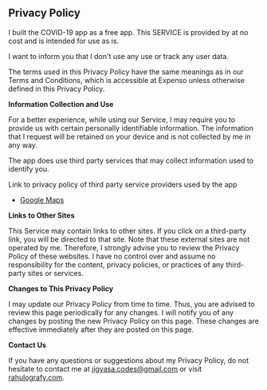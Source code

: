 ## Privacy Policy

I built the COVID-19 app as a free app. This SERVICE is provided by at no cost and is intended for use as is.

I want to inform you that I don't use any use or track any user data.

The terms used in this Privacy Policy have the same meanings as in our Terms and Conditions, which is accessible at Expenso unless otherwise defined in this Privacy Policy.

**Information Collection and Use**

For a better experience, while using our Service, I may require you to provide us with certain personally identifiable information. The information that I request will be retained on your device and is not collected by me in any way.

The app does use third party services that may collect information used to identify you.

Link to privacy policy of third party service providers used by the app

*   [Google Maps](https://policies.google.com/privacy)

**Links to Other Sites**

This Service may contain links to other sites. If you click on a third-party link, you will be directed to that site. Note that these external sites are not operated by me. Therefore, I strongly advise you to review the Privacy Policy of these websites. I have no control over and assume no responsibility for the content, privacy policies, or practices of any third-party sites or services.

**Changes to This Privacy Policy**

I may update our Privacy Policy from time to time. Thus, you are advised to review this page periodically for any changes. I will notify you of any changes by posting the new Privacy Policy on this page. These changes are effective immediately after they are posted on this page.

**Contact Us**

If you have any questions or suggestions about my Privacy Policy, do not hesitate to contact me at jigyasa.codes@gmail.com or visit [rahulografy.com](https://www.rahulografy.com).
